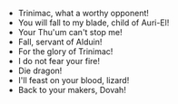 - Trinimac, what a worthy opponent!
- You will fall to my blade, child of Auri-El!
- Your Thu'um can't stop me!
- Fall, servant of Alduin!
- For the glory of Trinimac!
- I do not fear your fire!
- Die dragon!
- I'll feast on your blood, lizard!
- Back to your makers, Dovah!

